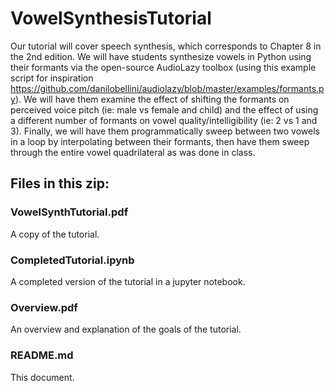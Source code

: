# VowelSynthesisTutorial

Our tutorial will cover speech synthesis, which corresponds to Chapter 8 in the 2nd edition. We will have students synthesize vowels in Python using their formants via the open-source AudioLazy toolbox (using this example script for inspiration https://github.com/danilobellini/audiolazy/blob/master/examples/formants.py). We will have them examine the effect of shifting the formants on perceived voice pitch (ie: male vs female and child) and the effect of using a different number of formants on vowel quality/intelligibility (ie: 2 vs 1 and 3). Finally, we will have them programmatically sweep between two vowels in a loop by interpolating between their formants, then have them sweep through the entire vowel quadrilateral as was done in class.

## Files in this zip:
### VowelSynthTutorial.pdf
A copy of the tutorial.

### CompletedTutorial.ipynb
A completed version of the tutorial in a jupyter notebook.

### Overview.pdf
An overview and explanation of the goals of the tutorial.

### README.md
This document.
